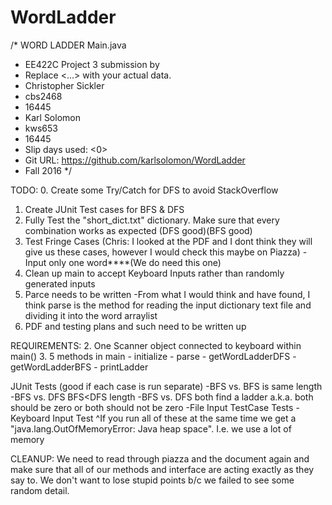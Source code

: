 # WordLadder
/* WORD LADDER Main.java
 * EE422C Project 3 submission by
 * Replace <...> with your actual data.
 * Christopher Sickler
 * cbs2468
 * 16445
 * Karl Solomon
 * kws653
 * 16445
 * Slip days used: <0>
 * Git URL: https://github.com/karlsolomon/WordLadder 
 * Fall 2016
 */

TODO:
0. Create some Try/Catch for DFS to avoid StackOverflow
1. Create JUnit Test cases for BFS & DFS
2. Fully Test the "short_dict.txt" dictionary. Make sure that every combination works as expected (DFS good)(BFS good)
3. Test Fringe Cases (Chris: I looked at the PDF and I dont think they will give us these cases, however I would check this maybe on Piazza)
	-Input only one word****(We do need this one)
4. Clean up main to accept Keyboard Inputs rather than randomly generated inputs
5. Parce needs to be written 
	-From what I would think and have found, I think parse is the method for reading the input dictionary text file and dividing it into the word arraylist
6. PDF and testing plans and such need to be written up


REQUIREMENTS:
2. One Scanner object connected to keyboard within main()
3. 5 methods in main
	- initialize
	- parse
	- getWordLadderDFS 
	- getWordLadderBFS
	- printLadder

JUnit Tests (good if each case is run separate)
-BFS vs. BFS is same length
-BFS vs. DFS BFS<DFS length
-BFS vs. DFS both find a ladder a.k.a. both should be zero or both should not be zero
-File Input TestCase Tests
-Keyboard Input Test
^If you run all of these at the same time we get a "java.lang.OutOfMemoryError: Java heap space". I.e. we use a lot of memory


CLEANUP:
We need to read through piazza and the document again and make sure that all of our methods and interface are acting exactly
as they say to. We don't want to lose stupid points b/c we failed to see some random detail.


